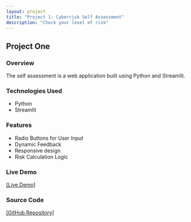 ```yaml
---
layout: project
title: "Project 1: Cyberrisk Self Assessment"
description: "Check your level of risk"
---
```


## Project One

### Overview
The self assessment is a web application built using Python and Streamlit.

### Technologies Used
- Python
- Streamlit

### Features
- Radio Buttons for User Input
- Dynamic Feedback
- Responsive design
- Risk Calculation Logic

### Live Demo
[[Live Demo]](https://cyberrisk-assessment.streamlit.app/)

### Source Code
[[GitHub Repository]](https://github.com/rchitralla/CyberRisk/blob/main/app.py)

